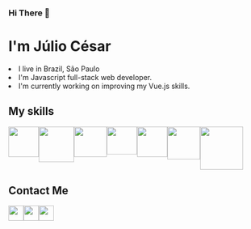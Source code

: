 ### Hi There :wave:

# I'm Júlio César
<li>I live in Brazil, São Paulo</li>
<li>I'm Javascript full-stack web developer.</li>

<li>I'm currently working on improving my Vue.js skills.</li>

## My skills
<div style="display:flex;">
<img width="60" height="60" src="https://cdn.icon-icons.com/icons2/2108/PNG/512/javascript_icon_130900.png"  />
<img width="70" height="70" src="https://brandeps.com/logo-download/C/CSS-3-logo-vector-01.svg"  />
<img width="65" height="60" src="https://camo.githubusercontent.com/bec2c92468d081617cb3145a8f3d8103e268bca400f6169c3a68dc66e05c971e/68747470733a2f2f76352e676574626f6f7473747261702e636f6d2f646f63732f352e302f6173736574732f6272616e642f626f6f7473747261702d6c6f676f2d736861646f772e706e67"  />
    
<img width="60" height="55" src="https://upload.wikimedia.org/wikipedia/commons/thumb/9/96/Sass_Logo_Color.svg/512px-Sass_Logo_Color.svg.png"  />
<img width="60" height="60" src="https://br.vuejs.org/images/logo.png"  />
<img width="65" height="65" src="https://images.tutorialedge.net/images/node.png"  />
<img width="85" height="85" src="https://cdn.iconscout.com/icon/free/png-512/mysql-19-1174939.png"  />

        
</div>


## Contact Me 
<div style="display:flex;">
<a href="https://www.linkedin.com/in/jc-jord/"><img  width="30" height="30" src="https://image.flaticon.com/icons/png/512/174/174857.png"/></a>
<a href="https://api.whatsapp.com/send/?phone=5511941296138&text&app_absent=0"><img  width="30" height="30" src="https://image.flaticon.com/icons/png/512/733/733585.png"/></a>
<a href="https://telegram.me/jcjord"><img  width="30" height="30" src="https://image.flaticon.com/icons/png/512/2111/2111646.png"/></a>

    
</div>

